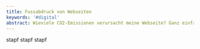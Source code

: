 ```yaml
---
title: Fussabdruck von Webseiten
keywords: '#digital'
abstract: Wieviele CO2-Emissionen verursacht meine Webseite? Ganz einfach berechnen mit dem [Website Carbon Calculator](https://www.websitecarbon.com/).
---
```


stapf stapf stapf
